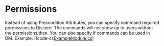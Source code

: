 # Permissions

Instead of using Precondition Attributes, you can specify command required permissions to Discord. The commands will not show up to users without the permissions then. You can also specify if commands can be used in DM. Example:
[!code-cs[ExampleModule.cs](Permissions/ExampleModule.cs#L9-L19)]